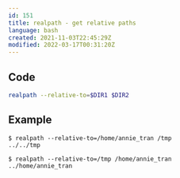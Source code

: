 ```yaml
---
id: 151
title: realpath - get relative paths
language: bash
created: 2021-11-03T22:45:29Z
modified: 2022-03-17T00:31:20Z
---
```


## Code

```bash
realpath --relative-to=$DIR1 $DIR2
```

## Example

```
$ realpath --relative-to=/home/annie_tran /tmp
../../tmp

$ realpath --relative-to=/tmp /home/annie_tran
../home/annie_tran
```

<!-- end -->

